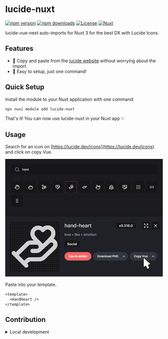 # lucide-nuxt

[![npm version][npm-version-src]][npm-version-href]
[![npm downloads][npm-downloads-src]][npm-downloads-href]
[![License][license-src]][license-href]
[![Nuxt][nuxt-src]][nuxt-href]

lucide-vue-next auto-imports for Nuxt 3 for the best DX with Lucide Icons.

<!-- - [✨ &nbsp;Release Notes](/CHANGELOG.md) -->
  <!-- - [🏀 Online playground](https://stackblitz.com/github/your-org/lucide-nuxt?file=playground%2Fapp.vue) -->
  <!-- - [📖 &nbsp;Documentation](https://example.com) -->

## Features

- 📝&nbsp;Copy and paste from the [lucide website](https://lucide.dev/icons) without worrying about the
  import.
- 💌&nbsp;Easy to setup, just one command!

## Quick Setup

Install the module to your Nuxt application with one command:

```bash
npx nuxi module add lucide-nuxt
```

That's it! You can now use lucide-nuxt in your Nuxt app ✨

## Usage

Search for an icon on [https://lucide.dev/icons](https://lucide.dev/icons) and
click on copy Vue.

![instructions](docs/copy-vue.png)

Paste into your template.

```vue
<template>
  <HandHeart />
</template>
```

## Contribution

<details>
  <summary>Local development</summary>
  
  ```bash
  # Install dependencies
  npm install
  
  # Generate type stubs
  npm run dev:prepare
  
  # Develop with the playground
  npm run dev
  
  # Build the playground
  npm run dev:build
  
  # Run ESLint
  npm run lint
  
  # Run Vitest
  npm run test
  npm run test:watch
  
  # Release new version
  npm run release
  ```

</details>

<!-- Badges -->

[npm-version-src]: https://img.shields.io/npm/v/lucide-nuxt/latest.svg?style=flat&colorA=020420&colorB=00DC82
[npm-version-href]: https://npmjs.com/package/lucide-nuxt
[npm-downloads-src]: https://img.shields.io/npm/dm/lucide-nuxt.svg?style=flat&colorA=020420&colorB=00DC82
[npm-downloads-href]: https://npmjs.com/package/lucide-nuxt
[license-src]: https://img.shields.io/npm/l/lucide-nuxt.svg?style=flat&colorA=020420&colorB=00DC82
[license-href]: https://npmjs.com/package/lucide-nuxt
[nuxt-src]: https://img.shields.io/badge/Nuxt-020420?logo=nuxt.js
[nuxt-href]: https://nuxt.com
